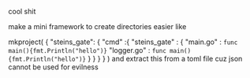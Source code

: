 cool shit


make a mini framework to create directories easier like

mkproject(
  {
    "steins_gate": {
    "cmd" :{
      "steins_gate" : {
        "main.go" : `func main(){fmt.Println("hello")}`
        "logger.go" : `func main(){fmt.Println("hello")}`
        }
      }
    }
  }
)
and extract this from a toml file cuz json cannot be used for evilness
